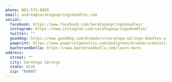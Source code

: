 ```yaml
---
phone: 801-573-0858
email: andrea@saratogaspringsdoodles.com
social:
  facebook: https://www.facebook.com/Saratogaspringsdoodles/
  instagram: https://www.instagram.com/saratogaspringsdoodles/
  twitter: ""
  gooddog: https://www.gooddog.com/breeders/saratoga-springs-doodles-utah
  pawprint: https://www.pawprintgenetics.com/pedigrees/breeders/details/2486/
  baxterandbella: https://www.baxterandbella.com/learn-more
address:
  street: ""
  city: Saratoga Springs
  state: Utah
  zip: "84045"
---
```

